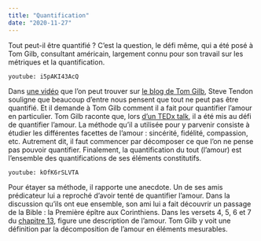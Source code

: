 ```yaml
---
title: "Quantification"
date: "2020-11-27"
---
```

Tout peut-il être quantifié ? C’est la question, le défi même, qui a été posé à Tom Gilb, consultant américain, largement connu pour son travail sur les métriques et la quantification.<!-- end -->

`youtube: i5pAKI43AcQ`

Dans [une vidéo](https://www.youtube.com/watch?v=i5pAKI43AcQ&start=2492&end=2655) que l’on peut trouver sur [le blog de Tom Gilb](https://www.gilb.com/blog/), Steve Tendon souligne que beaucoup d’entre nous pensent que tout ne peut pas être quantifié. Et il demande à Tom Gilb comment il a fait pour quantifier l’amour en particulier. Tom Gilb raconte que, lors [d’un TEDx talk](https://www.youtube.com/watch?v=kOfK6rSLVTA), il a été mis au défi de quantifier l’amour. La méthode qu’il a utilisée pour y parvenir consiste à étudier les différentes facettes de l’amour : sincérité, fidélité, compassion, etc. Autrement dit, il faut commencer par décomposer ce que l’on ne pense pas pouvoir quantifier. Finalement, la quantification du tout (l’amour) est l’ensemble des quantifications de ses éléments constitutifs.

`youtube: kOfK6rSLVTA`

Pour étayer sa méthode, il rapporte une anecdote. Un de ses amis prédicateur lui a reproché d’avoir tenté de quantifier l’amour. Dans la discussion qu’ils ont eue ensemble, son ami lui a fait découvrir un passage de la Bible : la Première épître aux Corinthiens. Dans les versets 4, 5, 6 et 7 du [chapitre 13](https://www.biblica.com/bible/bds/1-corinthiens/13/), figure une description de l’amour. Tom Gilb y voit une définition par la décomposition de l’amour en éléments mesurables.